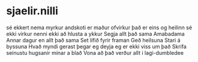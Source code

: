 # sjaelir.nilli
 sé ekkert nema myrkur andskoti er maður ofvirkur það er eins og heilinn sé ekki virkur nenni ekki að hlusta a ykkur Segja allt það sama Amabadama Annar dagur en allt það sama Set lífið fyrir framan Geð heilsuna Stari á byssuna Hvað myndi gerast þegar eg deyja eg er ekki viss um það Skrifa seinustu hugsanir mínar a blað Vona að það verður allt i lagi-dumbledee
